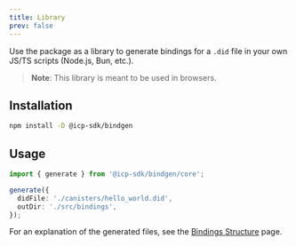 ```yaml
---
title: Library
prev: false
---
```


Use the package as a library to generate bindings for a `.did` file in your own JS/TS scripts (Node.js, Bun, etc.).

> **Note**: This library is meant to be used in browsers.

## Installation

```bash
npm install -D @icp-sdk/bindgen
```

## Usage

```ts
import { generate } from '@icp-sdk/bindgen/core';

generate({
  didFile: './canisters/hello_world.did',
  outDir: './src/bindings',
});
```

For an explanation of the generated files, see the [Bindings Structure](../structure.md) page.
